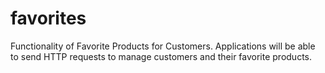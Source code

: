 # favorites
Functionality of Favorite Products for Customers. Applications will be able to send HTTP requests to manage customers and their favorite products.

